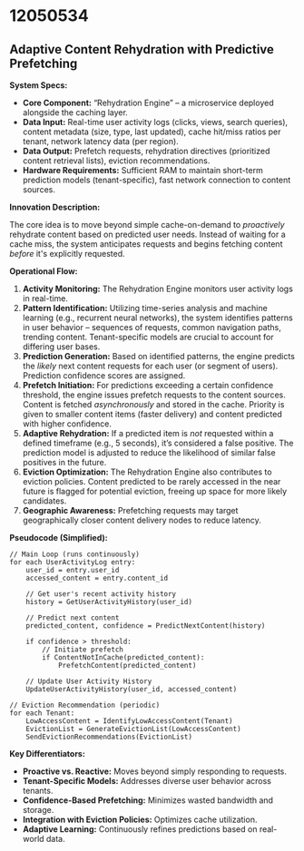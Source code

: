 # 12050534

## Adaptive Content Rehydration with Predictive Prefetching

**System Specs:**

*   **Core Component:** “Rehydration Engine” – a microservice deployed alongside the caching layer.
*   **Data Input:** Real-time user activity logs (clicks, views, search queries), content metadata (size, type, last updated), cache hit/miss ratios per tenant, network latency data (per region).
*   **Data Output:** Prefetch requests, rehydration directives (prioritized content retrieval lists), eviction recommendations.
*   **Hardware Requirements:** Sufficient RAM to maintain short-term prediction models (tenant-specific), fast network connection to content sources.

**Innovation Description:**

The core idea is to move beyond simple cache-on-demand to *proactively* rehydrate content based on predicted user needs. Instead of waiting for a cache miss, the system anticipates requests and begins fetching content *before* it's explicitly requested.

**Operational Flow:**

1.  **Activity Monitoring:** The Rehydration Engine monitors user activity logs in real-time.
2.  **Pattern Identification:** Utilizing time-series analysis and machine learning (e.g., recurrent neural networks), the system identifies patterns in user behavior – sequences of requests, common navigation paths, trending content.  Tenant-specific models are crucial to account for differing user bases.
3.  **Prediction Generation:** Based on identified patterns, the engine predicts the *likely* next content requests for each user (or segment of users).  Prediction confidence scores are assigned.
4.  **Prefetch Initiation:**  For predictions exceeding a certain confidence threshold, the engine issues prefetch requests to the content sources. Content is fetched *asynchronously* and stored in the cache. Priority is given to smaller content items (faster delivery) and content predicted with higher confidence.
5.  **Adaptive Rehydration:**  If a predicted item is *not* requested within a defined timeframe (e.g., 5 seconds), it’s considered a false positive.  The prediction model is adjusted to reduce the likelihood of similar false positives in the future.
6.  **Eviction Optimization:**  The Rehydration Engine also contributes to eviction policies. Content predicted to be rarely accessed in the near future is flagged for potential eviction, freeing up space for more likely candidates.
7.  **Geographic Awareness:** Prefetching requests may target geographically closer content delivery nodes to reduce latency.

**Pseudocode (Simplified):**

```
// Main Loop (runs continuously)
for each UserActivityLog entry:
    user_id = entry.user_id
    accessed_content = entry.content_id

    // Get user's recent activity history
    history = GetUserActivityHistory(user_id)

    // Predict next content
    predicted_content, confidence = PredictNextContent(history)

    if confidence > threshold:
        // Initiate prefetch
        if ContentNotInCache(predicted_content):
            PrefetchContent(predicted_content)

    // Update User Activity History
    UpdateUserActivityHistory(user_id, accessed_content)

// Eviction Recommendation (periodic)
for each Tenant:
    LowAccessContent = IdentifyLowAccessContent(Tenant)
    EvictionList = GenerateEvictionList(LowAccessContent)
    SendEvictionRecommendations(EvictionList)
```

**Key Differentiators:**

*   **Proactive vs. Reactive:** Moves beyond simply responding to requests.
*   **Tenant-Specific Models:** Addresses diverse user behavior across tenants.
*   **Confidence-Based Prefetching:** Minimizes wasted bandwidth and storage.
*   **Integration with Eviction Policies:** Optimizes cache utilization.
*   **Adaptive Learning:** Continuously refines predictions based on real-world data.